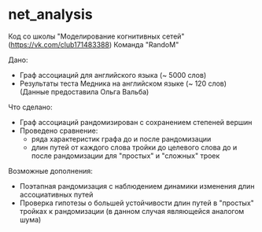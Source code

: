 # net_analysis

Код со школы "Моделирование когнитивных сетей"
(https://vk.com/club171483388)
Команда "RandoM"


Дано:
- Граф ассоциаций для английского языка (~ 5000 слов)
- Результаты теста Медника на английском языке (~ 120 слов)
(Данные предоставила Ольга Вальба)
	

Что сделано:
- Граф ассоциаций рандомизирован с сохранением степеней вершин
- Проведено сравнение:
	- ряда характеристик графа до и после рандомизации
	- длин путей от каждого слова тройки до целевого слова до и после 
	  рандомизации для "простых" и "сложных" троек


Возможные дополнения:
- Поэтапная рандомизация с наблюдением динамики изменения длин ассоциативных путей
- Проверка гипотезы о большей устойчивости длин путей в "простых" тройках
  к рандомизации (в данном случая являющейся аналогом шума)
